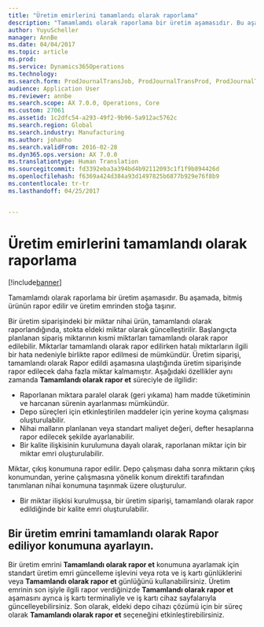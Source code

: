 ```yaml
---
title: "Üretim emirlerini tamamlandı olarak raporlama"
description: "Tamamlamdı olarak raporlama bir üretim aşamasıdır. Bu aşamada, bitmiş ürünün rapor edilir ve üretim emrinden stoğa taşınır."
author: YuyuScheller
manager: AnnBe
ms.date: 04/04/2017
ms.topic: article
ms.prod: 
ms.service: Dynamics365Operations
ms.technology: 
ms.search.form: ProdJournalTransJob, ProdJournalTransProd, ProdJournalTransRoute, ProdParmReportFinished, ProdRouteOprOverview
audience: Application User
ms.reviewer: annbe
ms.search.scope: AX 7.0.0, Operations, Core
ms.custom: 27061
ms.assetid: 1c2dfc54-a293-49f2-9b96-5a912ac5762c
ms.search.region: Global
ms.search.industry: Manufacturing
ms.author: johanho
ms.search.validFrom: 2016-02-28
ms.dyn365.ops.version: AX 7.0.0
ms.translationtype: Human Translation
ms.sourcegitcommit: fd3392eba3a394bd4b92112093c1f1f9b894426d
ms.openlocfilehash: f6369a424d384a93d1497825b6877b929e76f8b9
ms.contentlocale: tr-tr
ms.lasthandoff: 04/25/2017


---
```


# <a name="report-production-orders-as-finished"></a>Üretim emirlerini tamamlandı olarak raporlama

[!include[banner](../includes/banner.md)]


Tamamlamdı olarak raporlama bir üretim aşamasıdır. Bu aşamada, bitmiş ürünün rapor edilir ve üretim emrinden stoğa taşınır.

Bir üretim siparişindeki bir miktar nihai ürün, tamamlandı olarak raporlandığında, stokta eldeki miktar olarak güncelleştirilir. Başlangıçta planlanan sipariş miktarının kısmi miktarları tamamlandı olarak rapor edilebilir. Miktarlar tamamlandı olarak rapor edilirken hatalı miktarların ilgili bir hata nedeniyle birlikte rapor edilmesi de mümkündür. Üretim siparişi, tamamlandı olarak Rapor edildi aşamasına ulaştığında üretim siparişinde rapor edilecek daha fazla miktar kalmamıştır.
Aşağıdaki özellikler aynı zamanda **Tamamlandı olarak rapor et** süreciyle de ilgilidir:
-   Raporlanan miktara paralel olarak (geri yıkama) ham madde tüketiminin ve harcanan sürenin ayarlanması mümkündür.
-   Depo süreçleri için etkinleştirilen maddeler için yerine koyma çalışması oluşturulabilir.
-   Nihai malların planlanan veya standart maliyet değeri, defter hesaplarına rapor edilecek şekilde ayarlanabilir.
-   Bir kalite ilişkisinin kurulumuna dayalı olarak, raporlanan miktar için bir miktar emri oluşturulabilir.

Miktar, çıkış konumuna rapor edilir. Depo çalışması daha sonra miktarın çıkış konumundan, yerine çalışmasına yönelik konum direktifi tarafından tanımlanan nihai konumuna taşınmak üzere oluşturulur.

-   Bir miktar ilişkisi kurulmuşsa, bir üretim siparişi, tamamlandı olarak rapor edildiğinde bir kalite emri oluşturulabilir.

## <a name="set-a-production-order-to-reporting-as-finished"></a>Bir üretim emrini tamamlandı olarak Rapor ediliyor konumuna ayarlayın.
Bir üretim emrini **Tamamlandı olarak rapor et** konumuna ayarlamak için standart üretim emri güncelleme işlevini veya rota ve iş kartı günlüklerini veya **Tamamlandı olarak rapor et** günlüğünü kullanabilirsiniz. Üretim emrinin son işiyle ilgili rapor verdiğinizde **Tamamlandı olarak rapor et** aşamasını ayrıca iş kartı terminaliyle ve iş kartı cihaz sayfalarıyla güncelleyebilirsiniz. Son olarak, eldeki depo cihazı çözümü için bir süreç olarak **Tamamlandı olarak rapor et** seçeneğini etkinleştirebilirsiniz.  




